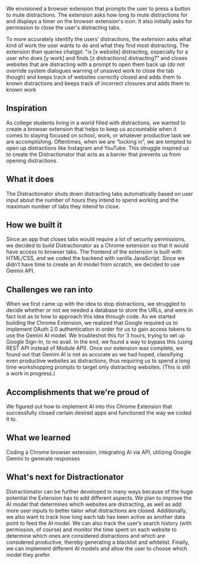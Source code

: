 We envisioned a browser extension that prompts the user to press a button to mute distractions. The extension asks how long to mute distractions for and displays a timer on the browser extension's icon. It also initially asks for permission to close the user's distracting tabs.

To more accurately identify the users’ distractions, the extension asks what kind of work the user wants to do and what they find most distracting. The extension then queries chatgpt: "is [x website] distracting, especially for a user who does [y work] and finds [z distractions] distracting?" and closes websites that are distracting with a prompt to open them back up (do not override system dialogues warning of unsaved work to close the tab though) and keeps track of websites correctly closed and adds them to known distractions and keeps track of incorrect closures and adds them to known work


## Inspiration
As college students living in a world filled with distractions, we wanted to create a browser extension that helps to keep us accountable when it comes to staying focused on school, work, or whatever productive task we are accomplishing. Oftentimes, when we are “locking in”, we are tempted to open up distractions like Instagram and YouTube. This struggle inspired us to create the Distractionator that acts as a barrier that prevents us from opening distractions. 

## What it does
The Distractionator shuts down distracting tabs automatically based on user input about the number of hours they intend to spend working and the maximum number of tabs they intend to close.

## How we built it
Since an app that closes tabs would require a lot of security permissions, we decided to build Distractionator as a Chrome extension so that it would have access to browser tabs. The frontend of the extension is built with HTML/CSS, and we coded the backend with vanilla JavaScript. Since we didn’t have time to create an AI model from scratch, we decided to use Gemini API.

## Challenges we ran into
When we first came up with the idea to stop distractions, we struggled to decide whether or not we needed a database to store the URLs, and were in fact lost as to how to approach this idea through code. 
As we started building the Chrome Extension, we realized that Google required us to implement OAuth 2.0 authentication in order for us to gain access tokens to use the Gemini AI model. We troubleshot this for 3 hours, trying to set up Google Sign-In, to no avail. In the end, we found a way to bypass this (using REST API instead of Module API).
Once our extension was complete, we found out that Gemini AI is not as accurate as we had hoped, classifying even productive websites as distractions, thus requiring us to spend a long time workshopping prompts to target only distracting websites. (This is still a work in progress.)

## Accomplishments that we're proud of
We figured out how to implement AI into this Chrome Extension that successfully closed certain desired apps and functioned the way we coded it to.

## What we learned
Coding a Chrome browser extension, integrating AI via API, utilizing Google Gemini to generate responses

## What's next for Distractionator
Distractionator can be further developed in many ways because of the huge potential the Extension has to add different aspects. We plan to improve the AI model that determines which websites are distracting, as well as add more user inputs to better tailor what distractions are closed. Additionally, we also want to track how long each tab has been active as another data point to feed the AI model. We can also track the user’s search history (with permission, of course) and monitor the time spent on each website to determine which ones are considered distractions and which are considered productive, thereby generating a blacklist and whitelist. Finally, we can implement different AI models and allow the user to choose which model they prefer. 
